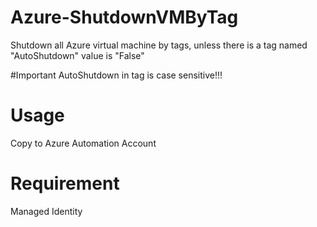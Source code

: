 # Azure-ShutdownVMByTag
Shutdown all Azure virtual machine by tags, unless there is a tag named "AutoShutdown" value is "False"

#Important
AutoShutdown in tag is case sensitive!!!

# Usage
Copy to Azure Automation Account

# Requirement
Managed Identity
